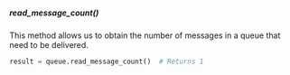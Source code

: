 
##### read_message_count()

This method allows us to obtain the number of messages in a queue that need to be delivered.

```python
result = queue.read_message_count()  # Returns 1
```
